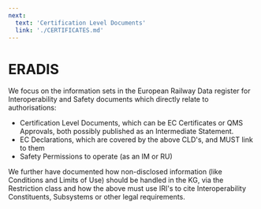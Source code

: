 ```yaml
---
next:
  text: 'Certification Level Documents'
  link: './CERTIFICATES.md'
---
```

# ERADIS

We focus on the information sets in the European Railway Data register for Interoperability and Safety documents which directly relate to authorisations:

- Certification Level Documents, which can be EC Certificates or QMS Approvals, both possibly published as an Intermediate Statement.
- EC Declarations, which are covered by the above CLD's, and MUST link to them
- Safety Permissions to operate (as an IM or RU)

We further have documented how non-disclosed information (like Conditions and Limits of Use) should be handled in the KG, via the Restriction class and how the above must use IRI's to cite Interoperability Constituents, Subsystems or other legal requirements.
